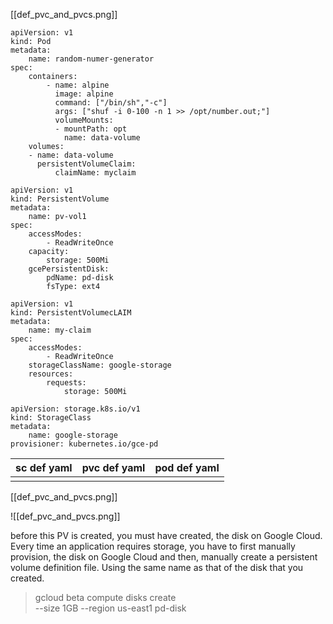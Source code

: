 [[def_pvc_and_pvcs.png]]

```pod_def
apiVersion: v1
kind: Pod
metadata:
	name: random-numer-generator
spec:
	containers:
		- name: alpine
		  image: alpine
		  command: ["/bin/sh","-c"]
		  args: ["shuf -i 0-100 -n 1 >> /opt/number.out;"]
		  volumeMounts:
		  - mountPath: opt
		    name: data-volume
	volumes:
	- name: data-volume
	  persistentVolumeClaim:
		  claimName: myclaim
```

```pv_def
apiVersion: v1
kind: PersistentVolume
metadata:
	name: pv-vol1
spec:
	accessModes:
		- ReadWriteOnce
	capacity:
		storage: 500Mi
	gcePersistentDisk:
		pdName: pd-disk
		fsType: ext4
```

```pvc_definition_yaml
apiVersion: v1
kind: PersistentVolumecLAIM
metadata:
	name: my-claim
spec:
	accessModes:
		- ReadWriteOnce
	storageClassName: google-storage
	resources:
		requests:
			storage: 500Mi
```

```storage_calss_def
apiVersion: storage.k8s.io/v1
kind: StorageClass
metadata:
	name: google-storage
provisioner: kubernetes.io/gce-pd
```

| sc def yaml| pvc def yaml | pod def yaml|
|-|-|-|
| | | |

[[def_pvc_and_pvcs.png]]

![[def_pvc_and_pvcs.png]]

before this PV is created, you must have created,
the disk on Google Cloud.
Every time an application requires storage,
you have to first manually provision,
the disk on Google Cloud and then,
manually create a persistent volume definition file.
Using the same name as that of the disk that you created.
> gcloud beta compute disks create \
> 	--size 1GB
> 	--region us-east1
> 	pd-disk

